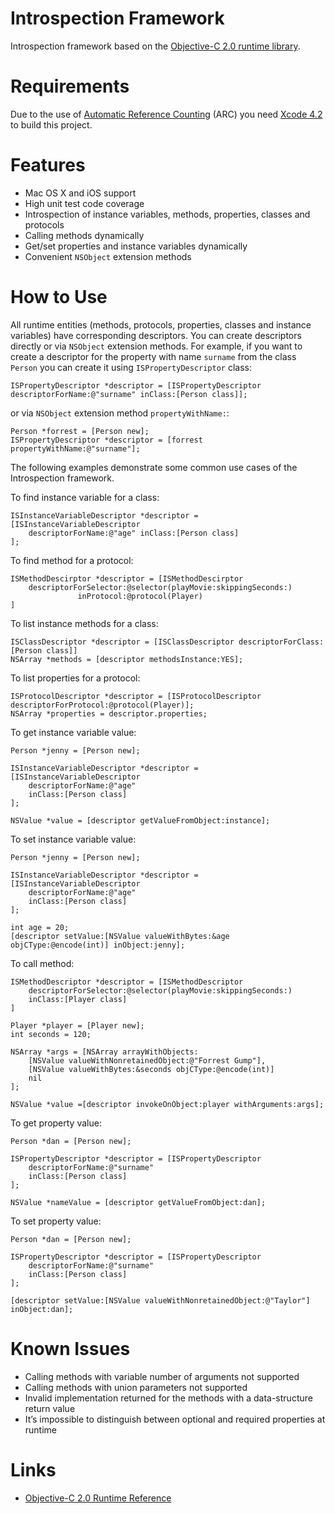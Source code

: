 # Introspection Framework #

Introspection framework based on the [Objective-C 2.0 runtime library][runtime_reference].

# Requirements #

Due to the use of [Automatic Reference Counting][arc] (ARC) you need [Xcode 4.2][xcode] to build this project.

# Features #

* Mac OS X and iOS support
* High unit test code coverage
* Introspection of instance variables, methods, properties, classes and protocols
* Calling methods dynamically
* Get/set properties and instance variables dynamically
* Convenient `NSObject` extension methods

# How to Use #

All runtime entities (methods, protocols, properties, classes and instance variables) 
have corresponding descriptors.
You can create descriptors directly or via `NSObject` extension methods.
For example, if you want to create a descriptor for the property with name `surname` from the class `Person`
you can create it using `ISPropertyDescriptor` class:

```objc
ISPropertyDescriptor *descriptor = [ISPropertyDescriptor descriptorForName:@"surname" inClass:[Person class]];
```

or via `NSObject` extension method `propertyWithName:`:

```objc
Person *forrest = [Person new];
ISPropertyDescriptor *descriptor = [forrest propertyWithName:@"surname"];
```

The following examples demonstrate some common use cases of the Introspection framework.

To find instance variable for a class:

```objc
ISInstanceVariableDescriptor *descriptor = [ISInstanceVariableDescriptor 
    descriptorForName:@"age" inClass:[Person class]
];    
```

To find method for a protocol:

```objc
ISMethodDescirptor *descriptor = [ISMethodDescirptor 
    descriptorForSelector:@selector(playMovie:skippingSeconds:) 
               inProtocol:@protocol(Player)
]
```

To list instance methods for a class:

```objc
ISClassDescriptor *descriptor = [ISClassDescriptor descriptorForClass:[Person class]]
NSArray *methods = [descriptor methodsInstance:YES];
```

To list properties for a protocol:

```objc
ISProtocolDescriptor *descriptor = [ISProtocolDescriptor descriptorForProtocol:@protocol(Player)];
NSArray *properties = descriptor.properties;
```

To get instance variable value:

```objc
Person *jenny = [Person new];    
    
ISInstanceVariableDescriptor *descriptor = [ISInstanceVariableDescriptor 
    descriptorForName:@"age" 
    inClass:[Person class]
];
    
NSValue *value = [descriptor getValueFromObject:instance];
```

To set instance variable value:

```objc
Person *jenny = [Person new];

ISInstanceVariableDescriptor *descriptor = [ISInstanceVariableDescriptor 
    descriptorForName:@"age" 
    inClass:[Person class]
];
    
int age = 20;
[descriptor setValue:[NSValue valueWithBytes:&age objCType:@encode(int)] inObject:jenny];
```

To call method:

```objc
ISMethodDescriptor *descriptor = [ISMethodDescriptor 
    descriptorForSelector:@selector(playMovie:skippingSeconds:) 
    inClass:[Player class]
]

Player *player = [Player new];
int seconds = 120;
    
NSArray *args = [NSArray arrayWithObjects:
    [NSValue valueWithNonretainedObject:@"Forrest Gump"],
    [NSValue valueWithBytes:&seconds objCType:@encode(int)]    
    nil
];
    
NSValue *value =[descriptor invokeOnObject:player withArguments:args];
```

To get property value:

```objc
Person *dan = [Person new];

ISPropertyDescriptor *descriptor = [ISPropertyDescriptor 
    descriptorForName:@"surname" 
    inClass:[Person class]
];    
    
NSValue *nameValue = [descriptor getValueFromObject:dan];
```
To set property value:

```objc
Person *dan = [Person new];

ISPropertyDescriptor *descriptor = [ISPropertyDescriptor 
    descriptorForName:@"surname" 
    inClass:[Person class]
];    

[descriptor setValue:[NSValue valueWithNonretainedObject:@"Taylor"] inObject:dan];
```

# Known Issues #

* Calling methods with variable number of arguments not supported
* Calling methods with union parameters not supported
* Invalid implementation returned for the methods with a data-structure return value
* It’s impossible to distinguish between optional and required properties at runtime

# Links #

* [Objective-C 2.0 Runtime Reference][runtime_reference]

[runtime_reference]: http://developer.apple.com/library/mac/#documentation/Cocoa/Reference/ObjCRuntimeRef/Reference/reference.html
[arc]: http://developer.apple.com/library/mac/#releasenotes/ObjectiveC/RN-TransitioningToARC/_index.html
[xcode]: http://developer.apple.com/xcode/